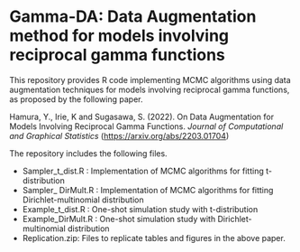 # Gamma-DA: Data Augmentation method for models involving reciprocal gamma functions 

This repository provides R code implementing MCMC algorithms using data augmentation techniques for models involving reciprocal gamma functions, as proposed by the following paper.

Hamura, Y., Irie, K and Sugasawa, S. (2022). On Data Augmentation for Models Involving Reciprocal Gamma Functions. *Journal of Computational and Graphical Statistics* (https://arxiv.org/abs/2203.01704)

The repository includes the following files.

 - Sampler_t_dist.R : Implementation of MCMC algorithms for fitting t-distribution 
 - Sampler_ DirMult.R : Implementation of MCMC algorithms for fitting Dirichlet-multinomial distribution 
 - Example_t_dist.R : One-shot simulation study with t-distribution 
 - Example_DirMult.R : One-shot simulation study with Dirichlet-multinomial distribution 
 - Replication.zip: Files to replicate tables and figures in the above paper.  
